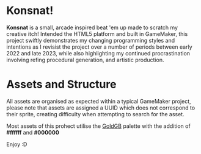 # Konsnat!

**Konsnat** is a small, arcade inspired beat 'em up made to scratch my creative itch! Intended the HTML5 platform and built in GameMaker, this project swiftly demonstrates my changing programming styles and intentions as I revisist the project over a number of periods between early 2022 and late 2023, while also highlighting my continued procrastination involving refing procedural generation, and artistic production.

# Assets and Structure
All assets are organised as expected within a typical GameMaker project, please note that assets are assigned a UUID which does not correspond to their sprite, creating difficulty when attempting to search for the asset.

Most assets of this prohect utilise the [GoldGB]() palette with the addition of **#ffffff** and **#000000**

Enjoy :D